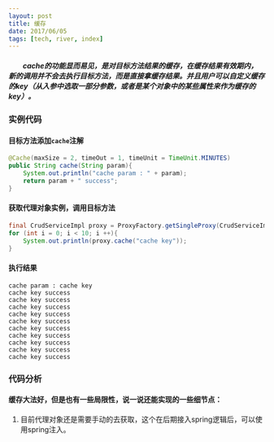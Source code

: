 ```yaml
---
layout: post
title: 缓存
date: 2017/06/05
tags: [tech, river, index]
---
```


##### 　　cache的功能显而易见，是对目标方法结果的缓存，在缓存结果有效期内，新的调用并不会去执行目标方法，而是直接拿缓存结果。并且用户可以自定义缓存的key（从入参中选取一部分参数，或者是某个对象中的某些属性来作为缓存的key）。
<!--more-->

### 实例代码
#### 目标方法添加`cache`注解
```java
@Cache(maxSize = 2, timeOut = 1, timeUnit = TimeUnit.MINUTES)
public String cache(String param){
    System.out.println("cache param : " + param);
    return param + " success";
}
```
#### 获取代理对象实例，调用目标方法
```java
final CrudServiceImpl proxy = ProxyFactory.getSingleProxy(CrudServiceImpl.class);
for (int i = 0; i < 10; i ++){
    System.out.println(proxy.cache("cache key"));
}
```
#### 执行结果
```none
cache param : cache key
cache key success
cache key success
cache key success
cache key success
cache key success
cache key success
cache key success
cache key success
cache key success
cache key success
```

### 代码分析

#### 缓存大法好，但是也有一些局限性，说一说还能实现的一些细节点：
1. 目前代理对象还是需要手动的去获取，这个在后期接入spring逻辑后，可以使用spring注入。
